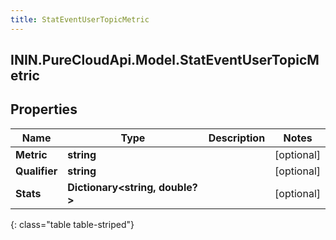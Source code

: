 ```yaml
---
title: StatEventUserTopicMetric
---
```

## ININ.PureCloudApi.Model.StatEventUserTopicMetric

## Properties

|Name | Type | Description | Notes|
|------------ | ------------- | ------------- | -------------|
| **Metric** | **string** |  | [optional] |
| **Qualifier** | **string** |  | [optional] |
| **Stats** | **Dictionary&lt;string, double?&gt;** |  | [optional] |
{: class="table table-striped"}


